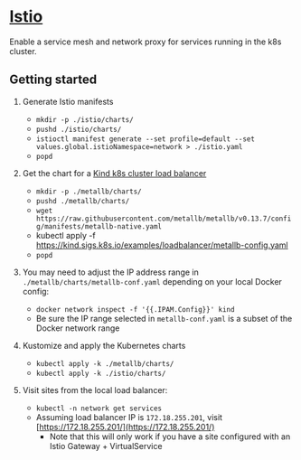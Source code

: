
# [Istio](https://istio.io/latest/)

Enable a service mesh and network proxy for services running in the k8s cluster.

## Getting started

1. Generate Istio manifests
    - `mkdir -p ./istio/charts/`
    - `pushd ./istio/charts/`
    - `istioctl manifest generate --set profile=default --set values.global.istioNamespace=network > ./istio.yaml`
    - `popd`

2. Get the chart for a [Kind k8s cluster load balancer](https://kind.sigs.k8s.io/docs/user/loadbalancer/)
    - `mkdir -p ./metallb/charts/`
    - `pushd ./metallb/charts/`
    - `wget https://raw.githubusercontent.com/metallb/metallb/v0.13.7/config/manifests/metallb-native.yaml`
    - kubectl apply -f https://kind.sigs.k8s.io/examples/loadbalancer/metallb-config.yaml
    - `popd`

3. You may need to adjust the IP address range in `./metallb/charts/metallb-conf.yaml` depending on your local Docker config:
    - `docker network inspect -f '{{.IPAM.Config}}' kind`
    - Be sure the IP range selected in `metallb-conf.yaml` is a subset of the Docker network range

4. Kustomize and apply the Kubernetes charts
    - `kubectl apply -k ./metallb/charts/`
    - `kubectl apply -k ./istio/charts/`

5. Visit sites from the local load balancer:
    - `kubectl -n network get services`
    - Assuming load balancer IP is `172.18.255.201`, visit [https://172.18.255.201/](https://172.18.255.201/)
        + Note that this will only work if you have a site configured with an Istio Gateway + VirtualService
